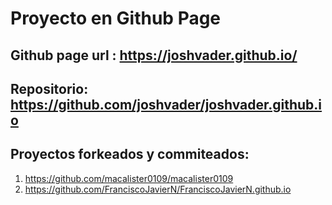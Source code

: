 
# Proyecto en Github Page




## Github page url : https://joshvader.github.io/

## Repositorio: https://github.com/joshvader/joshvader.github.io

## Proyectos forkeados y commiteados: 
1. https://github.com/macalister0109/macalister0109
2. https://github.com/FranciscoJavierN/FranciscoJavierN.github.io

